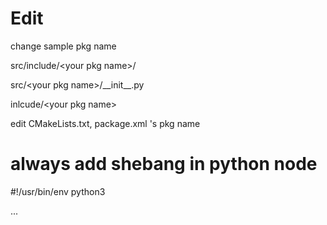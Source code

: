 # Edit

change sample pkg name 

src/include/\<your pkg name\>/

src/\<your pkg name\>/\_\_init\_\_.py

inlcude/\<your pkg name\>

edit CMakeLists.txt, package.xml 's pkg name

# always add shebang in python node

\#!/usr/bin/env python3

...


